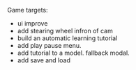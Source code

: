 Game targets:
- ui improve
- add stearing wheel infron of cam
- build an automatic learning tutorial
- add play pause menu.
- add tutorial to a model. fallback modal.
- add save and load